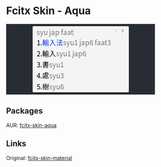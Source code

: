 Fcitx Skin - Aqua
=================

<img src="docs/skin.png">

## Packages

AUR: [fcitx-skin-aqua](https://aur.archlinux.org/packages/fcitx-skin-aqua)

## Links

Original: [fcitx-skin-material](https://github.com/hrko99/fcitx-skin-material)
